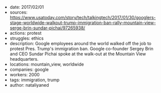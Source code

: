 - date: 2017/02/01
- sources: https://www.usatoday.com/story/tech/talkingtech/2017/01/30/googlers-stage-worldwide-walkout-trump-immigration-ban-rally-mountain-view-serge-brin-sundar-pichai/97265938/
- actions: protest
- struggles: ethics
- description: Google employees around the world walked off the job to protest Pres. Trump's immigration ban. Google co-founder Sergey Brin and CEO Sundar Pichai spoke at the walk-out at the Mountain View headquarters.
- locations: mountain_view, worldwide
- companies: google
- workers: 2000
- tags: immigration, trump
- author: nataliyaned
